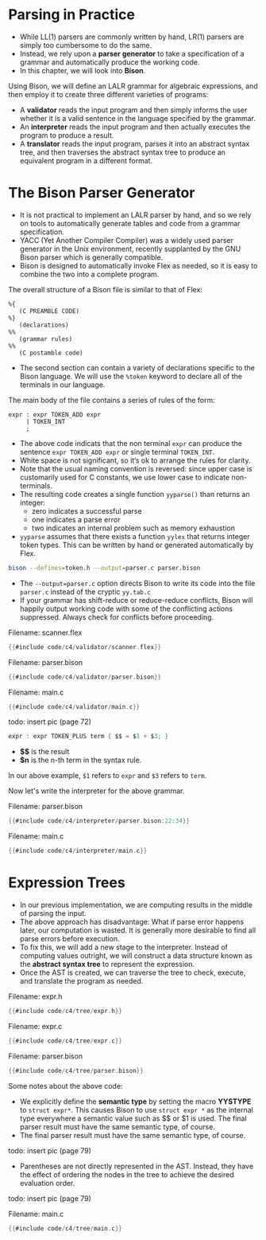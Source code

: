 # Parsing in Practice

-   While LL(1) parsers are commonly written by hand, LR(1) parsers are
    simply too cumbersome to do the same.
-   Instead, we rely upon a **parser generator** to take a specification
    of a grammar and automatically produce the working code.
-   In this chapter, we will look into **Bison**.

Using Bison, we will define an LALR grammar for algebraic expressions,
and then employ it to create three different varieties of programs:

-   A **validator** reads the input program and then simply informs the
    user whether it is a valid sentence in the language specified by the
    grammar.
-   An **interpreter** reads the input program and then actually
    executes the program to produce a result.
-   A **translator** reads the input program, parses it into an abstract
    syntax tree, and then traverses the abstract syntax tree to produce
    an equivalent program in a different format.

# The Bison Parser Generator

-   It is not practical to implement an LALR parser by hand, and so we
    rely on tools to automatically generate tables and code from a
    grammar specification.
-   YACC (Yet Another Compiler Compiler) was a widely used parser
    generator in the Unix environment, recently supplanted by the GNU
    Bison parser which is generally compatible.
-   Bison is designed to automatically invoke Flex as needed, so it is
    easy to combine the two into a complete program.

The overall structure of a Bison file is similar to that of Flex:

``` bison
%{
   (C PREAMBLE CODE)
%}
   (declarations)
%%
   (grammar rules)
%%
   (C postamble code)
```

-   The second section can contain a variety of declarations specific to
    the Bison language. We will use the `%token` keyword to declare all
    of the terminals in our language.

The main body of the file contains a series of rules of the form:

``` bison
expr : expr TOKEN_ADD expr
     | TOKEN_INT
     ;
```

-   The above code indicats that the non terminal `expr` can produce the
    sentence `expr TOKEN_ADD expr` or single terminal `TOKEN_INT`.
-   White space is not significant, so it’s ok to arrange the rules for
    clarity.
-   Note that the usual naming convention is reversed: since upper case
    is customarily used for C constants, we use lower case to indicate
    non-terminals.
-   The resulting code creates a single function `yyparse()` than
    returns an integer:
    -   zero indicates a successful parse
    -   one indicates a parse error
    -   two indicates an internal problem such as memory exhaustion
-   `yyparse` assumes that there exists a function `yylex` that returns
    integer token types. This can be written by hand or generated
    automatically by Flex.

``` bash
bison --defines=token.h --output=parser.c parser.bison
```

-   The `--output=parser.c` option directs Bison to write its code into
    the file `parser.c` instead of the cryptic `yy.tab.c`
-   If your grammar has shift-reduce or reduce-reduce conflicts, Bison
    will happily output working code with some of the conflicting
    actions suppressed. Always check for conflicts before proceeding.

Filename: scanner.flex

``` c
{{#include code/c4/validator/scanner.flex}}
```

Filename: parser.bison

``` c
{{#include code/c4/validator/parser.bison}}
```

Filename: main.c

``` c
{{#include code/c4/validator/main.c}}
```

todo: insert pic (page 72)

``` c
expr : expr TOKEN_PLUS term { $$ = $1 + $3; }
```

-   **$$** is the result
-   **$n** is the n-th term in the syntax rule.

In our above example, `$1` refers to `expr` and `$3` refers to `term`.

Now let's write the interpreter for the above grammar.

Filename: parser.bison

``` c
{{#include code/c4/interpreter/parser.bison:22:34}}
```

Filename: main.c

``` c
{{#include code/c4/interpreter/main.c}}
```

# Expression Trees

-   In our previous implementation, we are computing results in the
    middle of parsing the input.
-   The above approach has disadvantage: What if parse error happens
    later, our computation is wasted. It is generally more desirable to
    find all parse errors before execution.
-   To fix this, we will add a new stage to the interpreter. Instead of
    computing values outright, we will construct a data structure known
    as the **abstract syntax tree** to represent the expression.
-   Once the AST is created, we can traverse the tree to check, execute,
    and translate the program as needed.

Filename: expr.h

``` c
{{#include code/c4/tree/expr.h}}
```

Filename: expr.c

``` c
{{#include code/c4/tree/expr.c}}
```

Filename: parser.bison

``` c
{{#include code/c4/tree/parser.bison}}
```

Some notes about the above code:

-   We explicitly define the **semantic type** by setting the macro
    **YYSTYPE** to `struct expr*`. This causes Bison to use `struct expr
     *` as the internal type everywhere a semantic value such as $$ or
    $1 is used. The final parser result must have the same semantic
    type, of course.
-   The final parser result must have the same semantic type, of course.

todo: insert pic (page 79)

-   Parentheses are not directly represented in the AST. Instead, they
    have the effect of ordering the nodes in the tree to achieve the
    desired evaluation order.

todo: insert pic (page 79)

Filename: main.c

``` c
{{#include code/c4/tree/main.c}}
```
